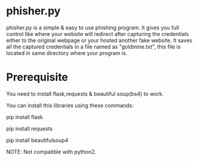 # phisher.py

phisher.py is a simple & easy to use phishing program. It gives you full control like where your website will redirect after capturing the credentials either to the original webpage or your hosted another fake website. It saves all the captured credentials in a file named as "goldmine.txt", this file is located in same directory where your program is.

# Prerequisite

You need to install flask,requests & beautiful soup(bs4) to work.

You can install this libraries using these commands:

pip install flask

pip install requests

pip install beautifulsoup4

NOTE: Not compatible with python2.
